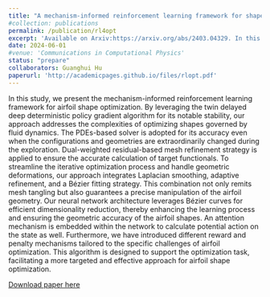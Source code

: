 ```yaml
---
title: "A mechanism-informed reinforcement learning framework for shape optimization of airfoils"
#collection: publications
permalink: /publication/rl4opt
excerpt: 'Available on Arxiv:https://arxiv.org/abs/2403.04329. In this work, we proposed the mechanism-informed reinforcement learning framwork based on the AFVM4CFD, aiming at conducting the shape optimization with the powerful PDE solver we constructed.'
date: 2024-06-01
#venue: 'Communications in Computational Physics'
status: "prepare"
collaborators: Guanghui Hu
paperurl: 'http://academicpages.github.io/files/rlopt.pdf'
---
```

In this study, we present the mechanism-informed reinforcement learning framework for airfoil shape optimization. By leveraging the twin delayed deep deterministic policy gradient algorithm for its notable stability, our approach addresses the complexities of optimizing shapes governed by fluid dynamics. The PDEs-based solver is adopted for its accuracy even when the configurations and geometries are extraordinarily changed during the exploration. Dual-weighted residual-based mesh refinement strategy is applied to ensure the accurate calculation of target functionals. To streamline the iterative optimization process and handle geometric deformations, our approach integrates Laplacian smoothing, adaptive refinement, and a Bézier fitting strategy. This combination not only remits mesh tangling but also guarantees a precise manipulation of the airfoil geometry. Our neural network architecture leverages Bézier curves for efficient dimensionality reduction, thereby enhancing the learning process and ensuring the geometric accuracy of the airfoil shapes. An attention mechanism is embedded within the network to calculate potential action on the state as well. Furthermore, we have introduced different reward and penalty mechanisms tailored to the specific challenges of airfoil optimization. This algorithm is designed to support the optimization task, facilitating a more targeted and effective approach for airfoil shape optimization.

[Download paper here](https://arxiv.org/abs/2403.04329)
